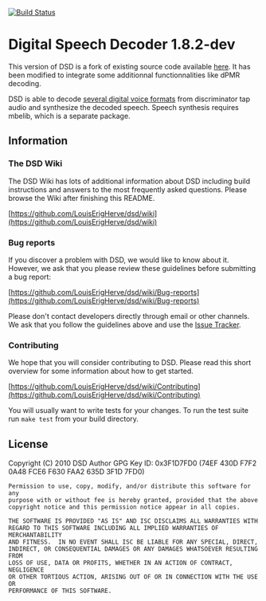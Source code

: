 [![Build Status](https://travis-ci.org/szechyjs/dsd.svg?branch=master)](https://travis-ci.org/szechyjs/dsd)

# Digital Speech Decoder 1.8.2-dev
This version of DSD is a fork of existing source code available [here](https://github.com/szechyjs/dsd). It has been modified to integrate some additionnal functionnalities like dPMR decoding.

DSD is able to decode [several digital voice formats](https://github.com/LouisErigHerve/dsd/wiki/Supported-formats) from discriminator
tap audio and synthesize  the decoded speech.  Speech synthesis requires mbelib, which is a separate package.


## Information

### The DSD Wiki
The DSD Wiki has lots of additional information about DSD including build
instructions and answers to the most frequently asked questions.
Please browse the Wiki after finishing this README.

[https://github.com/LouisErigHerve/dsd/wiki](https://github.com/LouisErigHerve/dsd/wiki)

### Bug reports
If you discover a problem with DSD, we would like to know about it.
However, we ask that you please review these guidelines before submitting a
bug report:

[https://github.com/LouisErigHerve/dsd/wiki/Bug-reports](https://github.com/LouisErigHerve/dsd/wiki/Bug-reports)

Please don't contact developers directly through email or other channels.
We ask that you follow the guidelines above and use the
[Issue Tracker](http://github.com/LouisErigHerve/dsd/issues).

### Contributing
We hope that you will consider contributing to DSD. Please read this short
overview for some information about how to get started.

[https://github.com/LouisErigHerve/dsd/wiki/Contributing](https://github.com/LouisErigHerve/dsd/wiki/Contributing)

You will usually want to write tests for your changes. To run the test suite
run `make test` from your build directory.

## License
Copyright (C) 2010 DSD Author
GPG Key ID: 0x3F1D7FD0 (74EF 430D F7F2 0A48 FCE6  F630 FAA2 635D 3F1D 7FD0)

    Permission to use, copy, modify, and/or distribute this software for any
    purpose with or without fee is hereby granted, provided that the above
    copyright notice and this permission notice appear in all copies.

    THE SOFTWARE IS PROVIDED "AS IS" AND ISC DISCLAIMS ALL WARRANTIES WITH
    REGARD TO THIS SOFTWARE INCLUDING ALL IMPLIED WARRANTIES OF MERCHANTABILITY
    AND FITNESS.  IN NO EVENT SHALL ISC BE LIABLE FOR ANY SPECIAL, DIRECT,
    INDIRECT, OR CONSEQUENTIAL DAMAGES OR ANY DAMAGES WHATSOEVER RESULTING FROM
    LOSS OF USE, DATA OR PROFITS, WHETHER IN AN ACTION OF CONTRACT, NEGLIGENCE
    OR OTHER TORTIOUS ACTION, ARISING OUT OF OR IN CONNECTION WITH THE USE OR
    PERFORMANCE OF THIS SOFTWARE.
